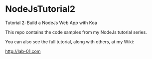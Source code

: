 # NodeJsTutorial2
Tutorial 2: Build a NodeJs Web App with Koa

This repo contains the code samples from my NodeJs tutorial series.

You can also see the full tutorial, along with others, at my Wiki:

http://lab-01.com

